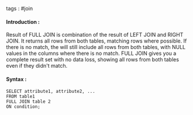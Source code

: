 tags : #join 

#### Introduction : 

Result of FULL JOIN is combination of the result of LEFT JOIN and RIGHT JOIN. It returns all rows from both tables, matching rows where possible. If there is no match, the will still include all rows from both tables, with NULL values in the columns where there is no match.
FULL JOIN gives you a complete result set with no data loss, showing all rows from both tables even if they didn't match.

#### Syntax : 

```
SELECT attribute1, attribute2, ...
FROM table1
FULL JOIN table 2
ON condition;
```

